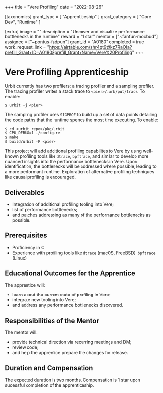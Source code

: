 +++
title = "Vere Profiling"
date = "2022-08-26"

[taxonomies]
grant_type = [ "Apprenticeship" ]
grant_category = [ "Core Dev", "Runtime" ]

[extra]
image = ""
description = "Uncover and visualize performance bottlenecks in the runtime"
reward = "1 star"
mentor = ["~fanfun-mocbud"]
assignee = ["~pontus-fadpun"]
grant_id = "A0180"
completed = true
work_request_link = "https://airtable.com/shr4qt9t9kz7RaOIa?prefill_Grant+ID=A0180&prefill_Grant+Name=Vere%20Profiling"
+++

# Vere Profiling Apprenticeship

Urbit currently has two profilers: a tracing profiler and a sampling profiler.
The tracing profiler writes a stack trace to `<pier>/.urb/put/trace`. To enable:
```console
$ urbit -j <pier>
```

The sampling profiler uses `SIGPROF` to build up a set of data points detailing
the code paths that the runtime spends the most time executing. To enable:
```console
$ cd <urbit_repo>/pkg/urbit
$ CPU_DEBUG=1 ./configure
$ make
$ build/urbit -P <pier>
```

This project will add additional profiling capabilites to Vere by using
well-known profiling tools like `dtrace`, `bpftrace`, and similar to develop
more nuanced insights into the performance bottlenecks in Vere. Upon
identification, the bottlenecks will be addressed where possible, leading to a
more performant runtime. Exploration of alternative profiling techniques like
causal profiling is encouraged.

## Deliverables

- Integration of additional profiling tooling into Vere;
- list of performance bottlenecks;
- and patches addressing as many of the performance bottlenecks as possible.

## Prerequisites

- Proficiency in C
- Experience with profiling tools like `dtrace` (macOS, FreeBSD), `bpftrace`
  (Linux)

## Educational Outcomes for the Apprentice

The apprentice will:

- learn about the current state of profiling in Vere;
- integrate new tooling into Vere;
- and address any performance bottlenecks discovered.

## Responsibilities of the Mentor

The mentor will:

- provide technical direction via recurring meetings and DM;
- review code;
- and help the apprentice prepare the changes for release.

## Duration and Compensation

The expected duration is two months. Compensation is 1 star upon sucessful completion of the apprenticeship.
